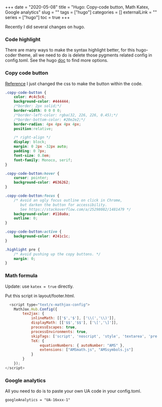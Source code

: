 +++ 
date = "2020-05-08"
title = "Hugo: Copy-code button, Math Katex, Google analytics"
slug = "" 
tags = ["hugo"]
categories = []
externalLink = ""
series = ["hugo"]
toc = true
+++

Recently I did several changes on hugo. 
### Code highlight
There are many ways to make the syntax highlight better, for this hugo-coder theme, all we need to do is delete those pygments related config in config.toml.
See the hugo [doc](https://gohugo.io/content-management/syntax-highlighting/) to find more options.
### Copy code button
[Reference](https://www.dannyguo.com/blog/how-to-add-copy-to-clipboard-buttons-to-code-blocks-in-hugo/)
I just changed the css to make the button within the code.
```css
.copy-code-button {
    color: #c4c5c6;
    background-color: #444444;
    /*border: 2px solid;*/
    border-width: 0 0 0 0;
    /*border-left-color: rgba(32, 226, 226, 0.45);*/
    /*border-bottom-color: #20e2e2;*/
    border-radius: 4px 4px 4px 4px;
    position:relative;

    /* right-align */
    display: block;
    margin: 0 2px -32px auto;
    padding: 0 7px;
    font-size: 0.8em;
    font-family: Monoco, serif;
}

.copy-code-button:hover {
    cursor: pointer;
    background-color: #636262;
}

.copy-code-button:focus {
    /* Avoid an ugly focus outline on click in Chrome,
       but darken the button for accessibility.
       See https://stackoverflow.com/a/25298082/1481479 */
    background-color: #110a0a;
    outline: 0;
}

.copy-code-button:active {
    background-color: #241c1c;
}

.highlight pre {
    /* Avoid pushing up the copy buttons. */
    margin: 0;
}

```
### Math formula
Update: use `katex = true` directly.

Put this script in layout/footer.html.
```javascript
  <script type="text/x-mathjax-config">
    MathJax.Hub.Config({
        tex2jax: {
            inlineMath: [['$','$'], ['\\(','\\)']],
            displayMath: [['$$','$$'], ['\[','\]']],
            processEscapes: true,
            processEnvironments: true,
            skipTags: ['script', 'noscript', 'style', 'textarea', 'pre'],
            TeX: {
                equationNumbers: { autoNumber: "AMS" },
                extensions: ["AMSmath.js", "AMSsymbols.js"]
            }
        }
    });
</script>
```

### Google analytics
All you need to do is to paste your own UA code in your config.toml.
```css
googleAnalytics = "UA-16xxx-1"
```
